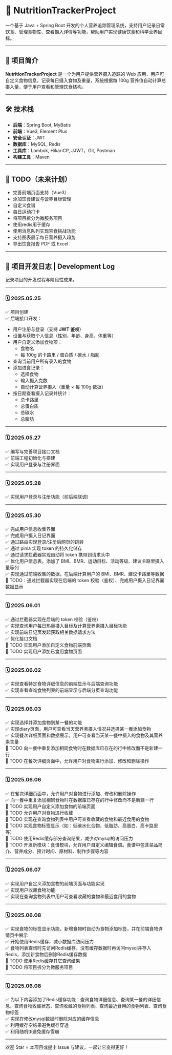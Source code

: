 
# 🥗 NutritionTrackerProject

一个基于 Java + Spring Boot 开发的个人营养追踪管理系统，支持用户记录日常饮食、管理食物库、查看摄入详情等功能，帮助用户实现健康饮食和科学营养目标。

---

## 📌 项目简介

**NutritionTrackerProject** 是一个为用户提供营养摄入追踪的 Web 应用，用户可自定义食物信息，记录每日摄入食物及重量，系统根据每 100g 营养值自动计算总摄入量，便于用户查看和管理饮食结构。

---

## 🛠 技术栈

- **后端**：Spring Boot, MyBatis
- **前端**：Vue3, Element Plus
- **安全认证**：JWT
- **数据库**：MySQL, Redis
- **工具库**：Lombok, HikariCP, JJWT，Git, Postman
- **构建工具**：Maven

---

## 🚧 TODO（未来计划）

- 完善前端页面支持（Vue3）
- 添加饮食建议与营养目标管理
- 自定义食谱
- 每日运动打卡
- 将项目拆分为微服务项目
- 使用redis用于缓存
- 使用消息队列实现禁食挑战功能
- 支持图表展示每日营养摄入趋势
- 导出饮食报告 PDF 或 Excel
---

## 📘 项目开发日志 | Development Log

记录项目的开发过程与阶段性成果。

---

### 🗓️ 2025.05.25

✅ 项目创建  
✅ 后端接口开发：

- 用户注册与登录（支持 **JWT 鉴权**）
- 设置与获取个人信息（性别、年龄、身高、体重等）
- 用户自定义添加食物项：
  - 食物名
  - 每 100g 的卡路里 / 蛋白质 / 碳水 / 脂肪
- 查询当前用户所有录入的食物
- 添加进食记录：
  - 选择食物
  - 输入摄入克数
  - 自动计算营养摄入（重量 × 每 100g 数据）
- 按日期查看摄入记录并统计：
  - 总卡路里
  - 总蛋白质
  - 总碳水
  - 总脂肪

---

### 🗓️ 2025.05.27

✅ 编写与完善项目接口文档  
✅ 前端工程初始化与搭建  
✅ 实现用户登录与注册界面  

---

### 🗓️ 2025.05.28

✅ 实现用户登录与注册功能（前后端联调）  

---

### 🗓️ 2025.05.30

✅ 完成用户信息收集界面  
✅ 完成用户摄入日记界面  
✅ 通过路由实现登录/注册后网页的跳转  
✅ 通过 pinia 实现 token 的持久化储存  
✅ 通过请求拦截器实现自动将 token 携带到请求头中  
✅ 优化用户信息表，添加了 BMI、BMR、运动目标、活动等级、建议卡路里摄入量等列  
✅ 实现通过前端收集的数据，在后端计算用户的 BMI、BMR、建议卡路里等数据  
📝 TODO：通过拦截器实现在后端的 token 校验（鉴权）、完成用户摄入日记界面数据显示  

---

### 🗓️ 2025.06.01

✅ 通过拦截器实现在后端的 token 校验（鉴权）  
✅ 实现查询用户每日热量摄入目标及计算营养素摄入目标功能   
✅ 实现前端日记页发起获取相关数据请求方法  
✅ 优化接口文档  
📝 TODO 实现用户添加自定义食物前端页面  
📝 TODO 实现用户添加已食用食物页面  

---

### 🗓️ 2025.06.02

✅ 实现查看特定食物详细信息的前端显示与后端查询功能  
✅ 实现查看查询食物列表的前端显示与后端分页查询功能  

---
### 🗓️ 2025.06.03

✅ 实现选择并添加食物到某一餐的功能  
✅ 实现diary页面，用户可查看当天营养素摄入情况并选择某一餐添加食物  
✅ 实现餐次详细页面和数据展示，用户可查看当天某一餐中摄入的食物及其营养素含量  
📝 TODO 向一餐中重复添加相同食物时在数据库已存在的行中修改而不是新建一行   
📝 TODO 在餐次详细页面中，允许用户对食物进行添加、修改和删除操作  

---

### 🗓️ 2025.06.06

✅ 在餐次详细页面中，允许用户对食物进行添加、修改和删除操作  
✅ 向一餐中重复添加相同食物时在数据库已存在的行中修改而不是新建一行   
📝 TODO 实现用户自定义添加食物的前端页面  
📝 TODO 允许用户对食物进行收藏  
📝 TODO 实现在查询食物列表中用户可查看收藏的食物和最近食用的食物   
📝 TODO 实现食物标签显示（如：低碳水化合物，低脂肪，高蛋白，高卡路里等）   
📝 TODO 使用Redis缓存部分查询结果，减少对mysql的访问压力   
📝 TODO 开发新模块：食谱模块，允许用户自定义编辑食谱。食谱中包含菜品简介、营养成分、预计时间、原材料、制作步骤等内容   

---

### 🗓️ 2025.06.07
✅ 实现用户自定义添加食物的前端页面与功能实现    
✅ 实现用户收藏食物功能    
✅ 实现在查询食物列表中用户可查看收藏的食物和最近食用的食物    

---

### 🗓️ 2025.06.08
✅ 实现食物的标签显示功能，新增食物时自动为食物添加标签，并在前端食物详情页中展示     
✅ 开始使用Redis缓存，减小数据库访问压力  
✅ 食物列表查询时先访问Redis缓存，没有缓存数据时再访问mysql并存入Redis，添加新食物后删除Redis缓存数据  
📝 TODO 使用Redis缓存其它查询结果    
📝 TODO 将项目拆分为微服务项目  

---

### 🗓️ 2025.06.08
✅ 为以下内容添加了Redis缓存功能：查询食物详细信息、查询某一餐的详细信息、查询食物收藏状态、查询收藏的食物列表、查询最近食用的食物列表、查询食物标签  
✅ 实现在修改mysql数据时删除对应的缓存信息  
✅ 利用缓存空结果避免缓存穿透   
✅ 利用随机ttl避免缓存雪崩   

---
欢迎 Star ⭐ 本项目或提出 Issue 与建议，一起让它变得更好！
